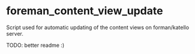 # foreman_content_view_update
Script used for automatic updating of the content views on forman/katello server.

TODO:
better readme :)
